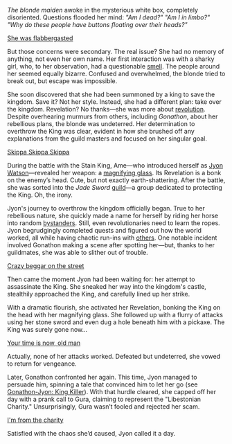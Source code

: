 <!-- title: Jyon Watson -->
<!-- status: Alive -->

_The blonde maiden_ awoke in the mysterious white box, completely disoriented. Questions flooded her mind: _"Am I dead?" "Am I in limbo?" "Why do these people have buttons floating over their heads?"_

[She was flabbergasted](#embed:https://www.youtube.com/live/hUCfCWOj-1w?feature=shared&t=287)

But those concerns were secondary. The real issue? She had no memory of anything, not even her own name. Her first interaction was with a sharky girl, who, to her observation, had a questionable [smell](https://www.youtube.com/live/hUCfCWOj-1w?feature=shared&t=552). The people around her seemed equally bizarre. Confused and overwhelmed, the blonde tried to break out, but escape was impossible.

She soon discovered that she had been summoned by a king to save the kingdom. Save it? Not her style. Instead, she had a different plan: take over the kingdom. Revelation? No thanks—she was more about [revolution](https://www.youtube.com/live/hUCfCWOj-1w?feature=shared&t=2486). Despite overhearing murmurs from others, including _Gonathon_, about her rebellious plans, the blonde was undeterred. Her determination to overthrow the King was clear, evident in how she brushed off any explanations from the guild masters and focused on her singular goal.

[Skippa Skippa Skippa](#embed:https://www.youtube.com/live/hUCfCWOj-1w?t=2609)

During the battle with the Stain King, Ame—who introduced herself as [Jyon Watson](https://www.youtube.com/live/hUCfCWOj-1w?feature=shared&t=2554)—revealed her weapon: a [magnifying glass](https://www.youtube.com/live/hUCfCWOj-1w?feature=shared&t=3055). Its Revelation is a bonk on the enemy’s head. Cute, but not exactly earth-shattering. After the battle, she was sorted into the _Jade Sword_ [guild](https://www.youtube.com/live/hUCfCWOj-1w?feature=shared&t=3328)—a group dedicated to protecting the King. Oh, the irony.

Jyon's journey to overthrow the kingdom officially began. True to her rebellious nature, she quickly made a name for herself by riding her horse into random [bystanders](https://www.youtube.com/live/hUCfCWOj-1w?feature=shared&t=3966). Still, even revolutionaries need to learn the ropes. Jyon begrudgingly completed quests and figured out how the world worked, all while having chaotic run-ins with [others](https://www.youtube.com/live/hUCfCWOj-1w?feature=shared&t=5214). One notable incident involved Gonathon making a scene after spotting her—but, thanks to her guildmates, she was able to slither out of trouble.

[Crazy beggar on the street](#embed:https://www.youtube.com/live/hUCfCWOj-1w?feature=shared&t=5893)

Then came the moment Jyon had been waiting for: her attempt to assassinate the King. She sneaked her way into the kingdom's castle, stealthily approached the King, and carefully lined up her strike.

With a dramatic flourish, she activated her Revelation, bonking the King on the head with her magnifying glass. She followed up with a flurry of attacks using her stone sword and even dug a hole beneath him with a pickaxe. The King was surely gone now...

[Your time is now, old man](#embed:https://www.youtube.com/live/hUCfCWOj-1w?feature=shared&t=6333)

Actually, none of her attacks worked. Defeated but undeterred, she vowed to return for vengeance.

Later, Gonathon confronted her again. This time, Jyon managed to persuade him, spinning a tale that convinced him to let her go (see [Gonathon-Jyon: King Killer](#edge:gigi-ame)). With that hurdle cleared, she capped off her day with a prank call to Gura, claiming to represent the "Libestonian Charity." Unsurprisingly, Gura wasn’t fooled and rejected her scam.

[I'm from the charity](#embed:https://www.youtube.com/live/hUCfCWOj-1w?feature=shared&t=7353)

Satisfied with the chaos she’d caused, Jyon called it a day.